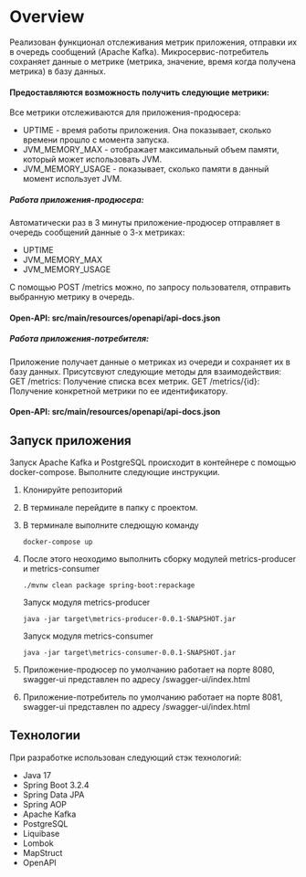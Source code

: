 # Overview

Реализован функционал отслеживания метрик приложения, отправки их в очередь сообщений (Apache Kafka). 
Микросервис-потребитель сохраняет данные о метрике (метрика, значение, время когда получена метрика) в базу данных.

#### Предоставляются возможность получить следующие метрики:
Все метрики отслеживаются для приложения-продюсера: 
- UPTIME - время работы приложения. Она показывает, сколько времени прошло с момента запуска.
- JVM_MEMORY_MAX - отображает максимальный объем памяти, который может использовать JVM.
- JVM_MEMORY_USAGE - показывает, сколько памяти в данный момент использует JVM.

##### Работа приложения-продюсера:
Автоматически раз в 3 минуты приложение-продюсер отправляет в очередь сообщений данные о 3-х метриках: 
- UPTIME
- JVM_MEMORY_MAX
- JVM_MEMORY_USAGE

С помощью POST /metrics можно,  по запросу пользователя, отправить выбранную метрику в очередь.
#### Open-API: src/main/resources/openapi/api-docs.json

##### Работа приложения-потребителя:
Приложение получает данные о метриках из очереди и сохраняет их в базу данных.
Присутсвуют следующие методы для взаимодействия:
GET /metrics: Получение списка всех метрик.
GET /metrics/{id}: Получение конкретной метрики по ее идентификатору.
#### Open-API: src/main/resources/openapi/api-docs.json

## Запуск приложения

Запуск Apache Kafka и PostgreSQL происходит в контейнере с помощью docker-compose. Выполните следующие инструкции.

1. Клонируйте репозиторий

2. В терминале перейдите в папку с проектом.

3. В терминале выполните следющую команду
    ```
    docker-compose up
    ```

4. После этого неоходимо выполнить сборку модулей metrics-producer и metrics-consumer
    ```
   ./mvnw clean package spring-boot:repackage   
   ```
   
   Запуск модуля metrics-producer
   ```
   java -jar target\metrics-producer-0.0.1-SNAPSHOT.jar
   ```
   
   Запуск модуля metrics-consumer
   ```
   java -jar target\metrics-consumer-0.0.1-SNAPSHOT.jar
   ```   
5. Приложение-продюсер по умолчанию работает на порте 8080, swagger-ui представлен по адресу /swagger-ui/index.html
6. Приложение-потребитель по умолчанию работает на порте 8081, swagger-ui представлен по адресу /swagger-ui/index.html


## Технологии

При разработке использован следующий стэк технологий:
- Java 17
- Spring Boot 3.2.4
- Spring Data JPA
- Spring AOP
- Apache Kafka
- PostgreSQL
- Liquibase
- Lombok
- MapStruct
- OpenAPI
